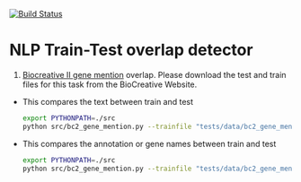 [![Build Status](https://travis-ci.org/elangovana/nlp-train-test-overlap-detector.svg?branch=master)](https://travis-ci.org/elangovana/nlp-train-test-overlap-detector)

# NLP Train-Test overlap detector

1. [Biocreative II gene mention](https://biocreative.bioinformatics.udel.edu/tasks/biocreative-ii/) overlap. Please download the test and train files for this task from the BioCreative Website.

- This compares the text between train and test

    ```bash
    export PYTHONPATH=./src
    python src/bc2_gene_mention.py --trainfile "tests/data/bc2_gene_mention.in" --testfile "tests/data/bc2_gene_mention.in" --type text
    
    ```

- This compares the annotation or gene names between train and test

    ```bash
    export PYTHONPATH=./src
    python src/bc2_gene_mention.py --trainfile "tests/data/bc2_gene_mention.eval" --testfile "tests/data/bc2_gene_mention.eval" --type eval
    
    ```